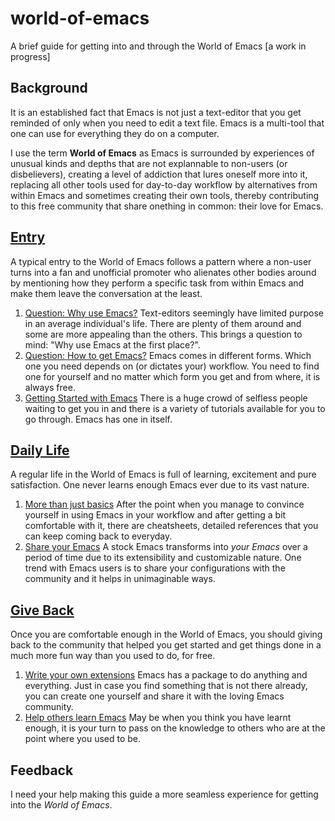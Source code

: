 # world-of-emacs

A brief guide for getting into and through the World of Emacs [a work in progress]

## Background

It is an established fact that Emacs is not just a text-editor that you get reminded of only when you need to edit a text file. Emacs is a multi-tool that one can use for everything they do on a computer.

I use the term **World of Emacs** as Emacs is surrounded by experiences of unusual kinds and depths that are not explannable to non-users (or disbelievers), creating a level of addiction that lures oneself more into it, replacing all other tools used for day-to-day workflow by alternatives from within Emacs and sometimes creating their own tools, thereby contributing to this free community that share onething in common: their love for Emacs.

## [Entry](01-entry)

A typical entry to the World of Emacs follows a pattern where a non-user turns into a fan and unofficial promoter who alienates other bodies around by mentioning how they perform a specific task from within Emacs and make them leave the conversation at the least.

1. [Question: Why use Emacs?](01-entry/01-why-use-emacs.md)
   Text-editors seemingly have limited purpose in an average individual's life. There are plenty of them around and some are more appealing than the others. This brings a question to mind: "Why use Emacs at the first place?".
2. [Question: How to get Emacs?](01-entry/02-how-to-get-emacs.md)
   Emacs comes in different forms. Which one you need depends on (or dictates your) workflow. You need to find one for yourself and no matter which form you get and from where, it is always free.
3. [Getting Started with Emacs](01-entry/03-getting-started-with-emacs.md)
   There is a huge crowd of selfless people waiting to get you in and there is a variety of tutorials available for you to go through. Emacs has one in itself.

## [Daily Life](02-daily-life)

A regular life in the World of Emacs is full of learning, excitement and pure satisfaction. One never learns enough Emacs ever due to its vast nature.

1. [More than just basics](02-daily-life/01-more-than-just-basics.md)
   After the point when you manage to convince yourself in using Emacs in your workflow and after getting a bit comfortable with it, there are cheatsheets, detailed references that you can keep coming back to everyday.
2. [Share your Emacs](02-daily-life/02-share-your-emacs.md)
   A stock Emacs transforms into *your Emacs* over a period of time due to its extensibility and customizable nature. One trend with Emacs users is to share your configurations with the community and it helps in unimaginable ways.

## [Give Back](03-give-back)

Once you are comfortable enough in the World of Emacs, you should giving back to the community that helped you get started and get things done in a much more fun way than you used to do, for free.

1. [Write your own extensions](03-give-back/01-write-your-own-extensions.md)
   Emacs has a package to do anything and everything. Just in case you find something that is not there already, you can create one yourself and share it with the loving Emacs community.
2. [Help others learn Emacs](03-give-back/02-help-others-learn.md)
   May be when you think you have learnt enough, it is your turn to pass on the knowledge to others who are at the point where you used to be.

## Feedback

I need your help making this guide a more seamless experience for getting into the *World of Emacs*.